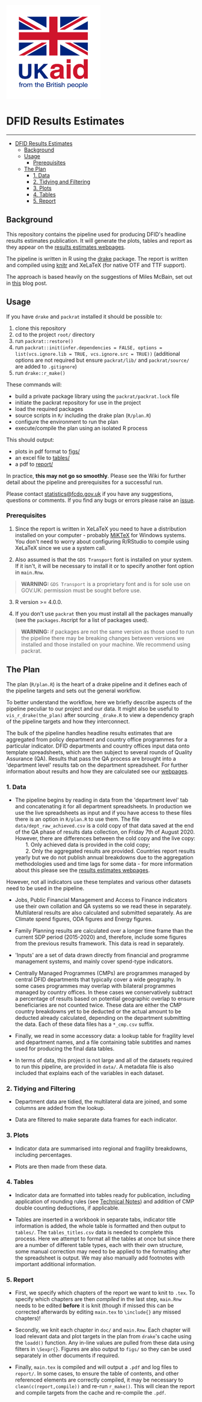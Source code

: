 <img src="https://github.com/DFID/dfid-results-estimates/blob/master/images/ukaid.png" width="250" height="250"/>

# DFID Results Estimates
***

- [DFID Results Estimates](#dfid-results-estimates)
  * [Background](#background)
  * [Usage](#usage)
    + [Prerequisites](#prerequisites)
  * [The Plan](#the-plan)
    + [1. Data](#1-data)
    + [2. Tidying and Filtering](#2-tidying-and-filtering)
    + [3. Plots](#3-plots)
    + [4. Tables](#4-tables)
    + [5. Report](#5-report)

## Background
This repository contains the pipeline used for producing DFID's headline results estimates publication. It will generate the plots, tables and report as they appear on the [results estimates webpages](https://www.gov.uk/guidance/dfid-results-estimates).   

The pipeline is written in R using the [drake](https://github.com/ropensci/drake) package. The report is written and compiled using [knitr](https://yihui.org/knitr/) and XeLaTeX (for native OTF and TTF support). 

The approach is based heavily on the suggestions of Miles McBain, set out in [this](https://milesmcbain.xyz/posts/the-drake-post/) blog post.

## Usage
If you have `drake` and `packrat` installed it should be possible to:

1. clone this repository  
2. cd to the project `root/` directory
3. run `packrat::restore()`   
4. run `packrat::init(infer.dependencies = FALSE, options = list(vcs.ignore.lib = TRUE, vcs.ignore.src = TRUE))` (additional options are not required but ensure `packrat/lib/` and `packrat/source/` are added to `.gitignore`)  
5. run `drake::r_make()`    

These commands will:
* build a private package library using the `packrat/packrat.lock` file
* initiate the packrat repository for use in the project
* load the required packages
* source scripts in `R/` including the drake plan (`R/plan.R`)  
* configure the environment to run the plan   
* execute/compile the plan using an isolated R process

This should output:
* plots in pdf format to [figs/](figs/)   
* an excel file to [tables/](tables/)  
* a pdf to [report/](report) 

In practice, **this may not go so smoothly**. Please see the Wiki for further detail about the pipeline and prerequisites for a successful run. 

Please contact [statistics@fcdo.gov.uk](mailto:statistics@fcdo.gov.uk) if you have any suggestions, questions or comments. If you find any bugs or errors please raise an [issue](https://github.com/DFID/dfid-results-estimates/issues).


### Prerequisites

1. Since the report is written in XeLaTeX you need to have a distribution installed on your computer - probably [MiKTeX](https://miktex.org/download) for Windows systems. You don't need to worry about configuring R/RStudio to compile using XeLaTeX since we use a system call.   

2. Also assumed is that the `GDS Transport` font is installed on your system. If it isn't, it will be necessary to install it or to specify another font option in `main.Rnw`.  
> **WARNING:** `GDS Transport` is a proprietary font and is for sole use on GOV.UK: permission must be sought before use. 

3. R version >= 4.0.0. 

4. If you don't use `packrat` then you must install all the packages manually (see the `packages.R`script for a list of packages used).  
> **WARNING:** if packages are not the same version as those used to run the pipeline there may be breaking changes between versions we installed and those installed on your machine. We recommend using packrat.    



## The Plan

The plan (`R/plan.R`) is the heart of a drake pipeline and it defines each of the pipeline targets and sets out the general workflow.  

To better understand the workflow, here we briefly describe aspects of the pipeline peculiar to our project and our data. It might also be useful to `vis_r_drake(the_plan)` after sourcing `_drake.R` to view a dependency graph of the pipeline targets and how they interconnect.   

The bulk of the pipeline handles headline results estimates that are aggregated from policy department and country office programmes for a particular indicator. DFID departments and country offices input data onto template spreadsheets, which are then subject to several rounds of Quality Assurance (QA). Results that pass the QA process are brought into a 'department level' results tab on the department spreadsheet. For further information about results and how they are calculated see our [webpages](https://www.gov.uk/guidance/dfid-results-estimates).


### 1. Data  
* The pipeline begins by reading in data from the 'department level' tab and concatenating it for all department spreadsheets. In production we use the live spreadsheets as input and if you have access to these files there is an option in `R/plan.R` to use them. The file `data/dept_raw_achieved.csv` is a cold copy of that data saved at the end of the QA phase of results data collection, on Friday 7th of August 2020. However, there are differences between the cold copy and the live copy:   
&nbsp;&nbsp;&nbsp;&nbsp;&nbsp;&nbsp; 1. Only achieved data is provided in the cold copy;  
&nbsp;&nbsp;&nbsp;&nbsp;&nbsp;&nbsp; 2. Only the aggregated results are provided. Countries report results yearly but we do not publish annual breakdowns due to the aggregation methodologies used and time lags for some data - for more information about this please see the [results estimates webpages](https://www.gov.uk/guidance/dfid-results-estimates).

However, not all indicators use these templates and various other datasets need to be used in the pipeline.  

* Jobs, Public Financial Management and Access to Finance indicators use their own collation and QA systems so we read these in separately. Multilateral results are also calculated and submitted separately. As are Climate spend figures, ODA figures and Energy figures.    

* Family Planning results are calculated over a longer time frame than the current SDP period (2015-2020) and, therefore, include some figures from the previous results framework. This data is read in separately.      

* 'Inputs' are a set of data drawn directly from financial and programme management systems, and mainly cover spend-type indicators. 

* Centrally Managed Programmes (CMPs) are programmes managed by central DFID departments that typically cover a wide geography. In some cases programmes may overlap with bilateral programmes managed by country offices. In these cases we conservatively subtract a percentage of results based on potential geographic overlap to ensure beneficiaries are not counted twice. These data are either the CMP country breakdowns yet to be deducted or the actual amount to be deducted already calculated, depending on the department submitting the data. Each of these data files has a `*_cmp.csv` suffix.

* Finally, we read in some accessory data: a lookup table for fragility level and department names, and a file containing table subtitles and names used for producing the final data tables.  

* In terms of data, this project is not large and all of the datasets required to run this pipeline, are provided in `data/`. A metadata file is also included that explains each of the variables in each dataset.    

### 2. Tidying and Filtering
* Department data are tidied, the multilateral data are joined, and some columns are added from the lookup.  

* Data are filtered to make separate data frames for each indicator.

### 3. Plots
* Indicator data are summarised into regional and fragility breakdowns, including percentages.   

* Plots are then made from these data.

### 4. Tables   
* Indicator data are formatted into tables ready for publication, including application of rounding rules (see [Technical Notes](https://assets.publishing.service.gov.uk/government/uploads/system/uploads/attachment_data/file/911809/dfid_results-estimates_technical-notes_2015-2020.pdf)) and addition of CMP double counting deductions, if applicable.   

* Tables are inserted in a workbook in separate tabs, indicator title information is added, the whole table is formatted and then output to `tables/`. The `tables_titles.csv` data is needed to complete this process. Here we attempt to format all the tables at once but since there are a number of different table types, each with their own structure, some manual correction may need to be applied to the formatting after the spreadsheet is output. We may also manually add footnotes with important additional information.

### 5. Report   
* First, we specify which chapters of the report we want to knit to `.tex`. To specify which chapters are then *compiled* in the last step, `main.Rnw` needs to be edited **before** it is knit (though if missed this can be corrected afterwards by editing `main.tex` to `\include{}` any missed chapters)! 

* Secondly, we knit each chapter in `doc/` and `main.Rnw`. Each chapter will load relevant data and plot targets in the plan from `drake`'s cache using the `loadd()` function. Any in-line values are pulled from these data using filters in `\Sexpr{}`. Figures are also output to `figs/` so they can be used separately in other documents if required.   

* Finally, `main.tex` is compiled and will output a `.pdf` and log files to `report/`. In some cases, to ensure the table of contents, and other referenced elements are correctly compiled, it may be  necessary to `clean(c(report,compile))` and re-run  `r_make()`.  This will clean the report and compile targets from the cache and re-compile the `.pdf`. 
